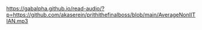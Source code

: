 https://gabalpha.github.io/read-audio/?p=<https://github.com/akaserein/prithithefinalboss/blob/main/AverageNonIITIAN.mp3>
